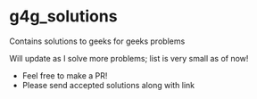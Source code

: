 # g4g_solutions
Contains solutions to geeks for geeks problems

Will update as I solve more problems; list is very small as of now!

* Feel free to make a PR!
* Please send accepted solutions along with link
